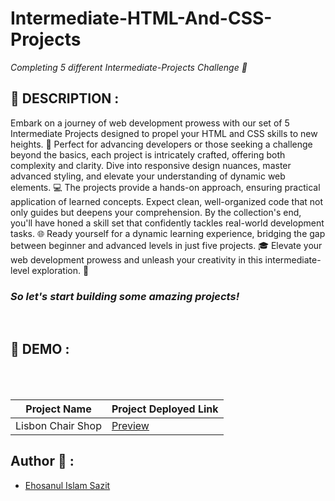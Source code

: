 # Intermediate-HTML-And-CSS-Projects

_Completing 5 different Intermediate-Projects Challenge 🚀_

## 📙 DESCRIPTION :

<p>Embark on a journey of web development prowess with our set of 5 Intermediate Projects designed to propel your HTML and CSS skills to new heights. 🚀 Perfect for advancing developers or those seeking a challenge beyond the basics, each project is intricately crafted, offering both complexity and clarity. Dive into responsive design nuances, master advanced styling, and elevate your understanding of dynamic web elements. 💻 The projects provide a hands-on approach, ensuring practical application of learned concepts. Expect clean, well-organized code that not only guides but deepens your comprehension. By the collection's end, you'll have honed a skill set that confidently tackles real-world development tasks. 🌐 Ready yourself for a dynamic learning experience, bridging the gap between beginner and advanced levels in just five projects. 🎓 Elevate your web development prowess and unleash your creativity in this intermediate-level exploration. 🌟</p>

<h3><em>So let's start building some amazing projects!</em></h3>
<br>

## 📸 DEMO :

<br><br>

| Project Name      | Project Deployed Link                                                                    |
| ----------------- | ---------------------------------------------------------------------------------------- |
| Lisbon Chair Shop | [Preview](https://sazit96.github.io/Intermediate-HTML-And-CSS-Projects/LisbonChairShop/) |

## Author 👋 :

- [Ehosanul Islam Sazit](https://github.com/sazit96)

